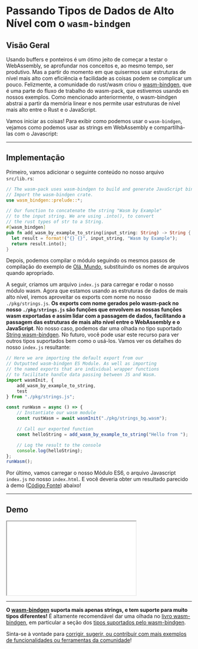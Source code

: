 # Passando Tipos de Dados de Alto Nível com o `wasm-bindgen`

## Visão Geral

Usando buffers e ponteiros é um ótimo jeito de começar a testar o WebAssembly, se aprofundar nos conceitos e, ao mesmo tempo, ser produtivo. Mas a partir do momento em que quisermos usar estruturas de nível mais alto com eficiência e facilidade as coisas podem se complicar um pouco. Felizmente, a comunidade do rust/wasm criou o [wasm-bindgen](https://github.com/rustwasm/wasm-bindgen), que é uma parte do fluxo de trabalho do wasm-pack, que estivemos usando en nossos exemplos. Como mencionado anteriormente, o wasm-bindgen abstrai a partir da memória linear e nos permite usar estruturas de nível mais alto entre o Rust e o JavaScript.

Vamos iniciar as coisas! Para exibir como podemos usar o `wasm-bindgen`, vejamos como podemos usar as strings em WebAssembly e compartilhá-las com o Javascript:

---

## Implementação

Primeiro, vamos adicionar o seguinte conteúdo no nosso arquivo `src/lib.rs`:

```rust
// The wasm-pack uses wasm-bindgen to build and generate JavaScript binding file.
// Import the wasm-bindgen crate.
use wasm_bindgen::prelude::*;

// Our function to concatenate the string "Wasm by Example"
// to the input string. We are using .into(), to convert
// the rust types of str to a String.
#[wasm_bindgen]
pub fn add_wasm_by_example_to_string(input_string: String) -> String {
  let result = format!("{} {}", input_string, "Wasm by Example");
  return result.into();
}
```

Depois, podemos compilar o módulo seguindo os mesmos passos de compilação do exemplo de [Olá, Mundo](/example-redirect?exampleName=hello-world), substituindo os nomes de arquivos quando apropriado.

A seguir, criamos um arquivo `index.js` para carregar e rodar o nosso módulo wasm. Agora que estamos usando as estruturas de dados de mais alto nível, iremos aproveitar os exports com nome no nosso `./pkg/strings.js`. **Os exports com nome gerados pelo wasm-pack no nosso `./pkg/strings.js` são funções que envolvem as nossas funções wasm exportadas e assim lidar com a passagem de dados, facilitando a passagem das estruturas de mais alto nível entre o WebAssembly e o JavaScript**. No nosso caso, podemos dar uma olhada no tipo suportado [String wasm-bindgen](https://rustwasm.github.io/docs/wasm-bindgen/reference/types/string.html). No futuro, você pode usar este recurso para ver outros tipos suportados bem como o usá-los. Vamos ver os detalhes do nosso `index.js` resultante:

```javascript
// Here we are importing the default export from our
// Outputted wasm-bindgen ES Module. As well as importing
// the named exports that are individual wrapper functions
// to facilitate handle data passing between JS and Wasm.
import wasmInit, {
    add_wasm_by_example_to_string,
    test
} from "./pkg/strings.js";

const runWasm = async () => {
    // Instantiate our wasm module
    const rustWasm = await wasmInit("./pkg/strings_bg.wasm");

    // Call our exported function
    const helloString = add_wasm_by_example_to_string("Hello from ");

    // Log the result to the console
    console.log(helloString);
};
runWasm();
```

Por último, vamos carregar o nosso Módulo ES6, o arquivo Javascript `index.js` no nosso `index.html`. E você deveria obter um resultado parecido à demo ([Código Fonte](/source-redirect?path=examples/passing-high-level-data-types-with-wasm-bindgen/demo/rust)) abaixo!

---

## Demo

<iframe width="350px" height="200px" title="Rust Demo" src="/demo-redirect?example-name=passing-high-level-data-types-with-wasm-bindgen"></iframe>

---

**O [wasm-bindgen](https://github.com/rustwasm/wasm-bindgen) suporta mais apenas strings, e tem suporte para muito tipos diferentes!** É altamente recomendável dar uma olhada no [livro wasm-bindgen](https://rustwasm.github.io/docs/wasm-bindgen/), em particular a seção dos [tipos suportados pelo wasm-bindgen](https://rustwasm.github.io/docs/wasm-bindgen/reference/types.html).

Sinta-se à vontade para [corrigir, sugerir, ou contribuir com mais exemplos de funcionalidades ou ferramentas da comunidade](https://github.com/torch2424/wasm-by-example)!
